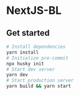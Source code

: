 # NextJS-BL

## Get started

```bash
# Install dependencies
yarn install
# Initialize pre-commit
npx husky init
# Start dev server
yarn dev
# Start production server
yarn build && yarn start
```